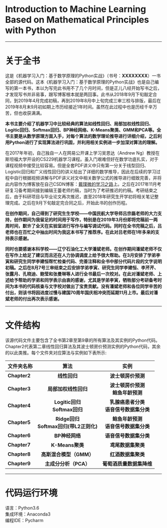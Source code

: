 # Introduction to Machine Learning Based on Mathematical Principles with Python
---

# 关于全书

这是《机器学习入门：基于数学原理的Python实战》（书号：**XXXXXXXX**）一书全部的源代码。这本《机器学习入门：基于数学原理的Python实战》也是自己编写的第一本书，本以为写完此书用不了几个月时间，但是正儿八经开始写书之后，才发现写书并非易事，跟写博客根本就是两回事。此书从2018年9月下旬敲定合同，到2019年4月完成初稿，再到2019年8月中上旬完成三审三校与排版，最后在2019年8月末9月初如期上市历经接近1年时间。虽然在此过程中也是历经千辛万苦，但也收获满满。

**本书主要介绍了机器学习中比较经典的算法如线性回归、局部加权线性回归、Logitic回归、Softmax回归、BP神经网络、K-Means聚类、GMM和PCA等。全书主要是从数学原理方面入手，对每个算法的数学理论推导进行详细介绍，之后利用Python进行了实现算法进行巩固，并利用相关实例进一步加深对算法的理解。**

在2017年年初，自己独自一人在网易公开课上学习吴恩达（Andrew Ng）教授在斯坦福大学开设的CS229机器学习课程。虽入门艰难但好在数学功底扎实，对于课程视频中接受比较容易。但是全套PDF讲义中只有第一分关于线型回归、Logistic回归和广义线性回归的讲义给出了详细的数学推导，因此在后续的学习过程中自行根据视频讲解与PDF讲义对文中相关数学公式的推导进行细致完善，并将此内容作为博客放在自己CSDN博客：[戴璞微的学习之路](https://daipuweiai.blog.csdn.net/)上。之后在2017年11月考研复习备考期间接到编辑王蕾老师约稿，当时为了考研推迟的约稿。考研结束之后，由于科研项目与毕业论文再次推迟，直至2018年研究生开学初将相关笔记整理完成。之后在9月下旬敲定完合同之后，开始此书的创作历程。

**在创作期间，自己得到了研究生生学校——中国民航大学导师吕宗磊老师的大力支持，创作期间为我留足的时间用于写作，特别是在2019年3月份即将完稿前一两周时间，默许了全天在实验室进行写作与编写调试代码。同时在全书完稿之后，吕老师也在百忙之中抽出时间为我这本书写了推荐序。在此对吕老师在1年多来的支持表示感谢。**

**同时也要感谢本科学校——辽宁石油化工大学潘斌老师。在创作期间潘斌老师不仅在写作上给足了建议而且还在人力协调调度上给予很大帮助。在3月安排了学弟李寅和研究生同学李建恒帮忙检查代码、完善注释和全书中部分代码片段的文字说明初稿。之后在8月7号三审结束之后安排学弟李寅、研究生同学李建恒、李芹芹、张露月、孔晓迪、鲍莹和张曼琳等人进行全书最后一次校对。在此对潘斌老师、上述给予帮助的学弟和同学表示由衷的感谢，尤其是学弟李寅，牺牲部分考研备考时间为本书的代码核查与文字校对做出了宝贵贡献。没有潘斌老师和各位同学辛苦的付出，则该书将因进度过慢与建国70周年国庆相冲突而延期11月上市。最后对潘斌老师的付出再次表示感谢。**

---

# 文件结构
该源代码文件主要包含了全书第2章至第9章的所有算法及其实例的Python代码。Chapter2代表第二章线性回归算法及其波士顿房价预测实例的Python代码，其余的以此类推。每个文件夹对应算法与实例如下表所示:

|文件夹名称| 算法 | 实例 |
| :--- | :----: | :----: |
| **Chapter2**| **线性回归** | **波士顿房价预测** |
| **Chapter3**  | **局部加权线性回归**     |  **波士顿房价预测**<br>  **鲍鱼年龄预测**|
| **Chapter4**  | **Logitic回归**<br>**Softmax回归**    | **乳腺癌患者分类**<br> **语音信号数据集分类**   |
| **Chapter5**  | **Ridge回归**<br> **Softmax回归(带L2正则化)**  |  **鲍鱼年龄预测**<br> **语音信号数据集分类**  |
| **Chapter6**  | **BP神经网络**      | **语音信号数据集分类**   |
| **Chapter7**  | **K-Means聚类**     | **鸢尾数据集聚类**    |
| **Chapter8**  | **高斯混合模型（GMM）**      | **红酒数据集聚类**  |
| **Chapter9**  | **主成分分析（PCA）**     | **葡萄酒质量数据集降维**     |
 
 
 


---

# 代码运行环境
语言：Python3.6<br>
集成环境：Anaconda3<br>
编程IDE：Pycharm
